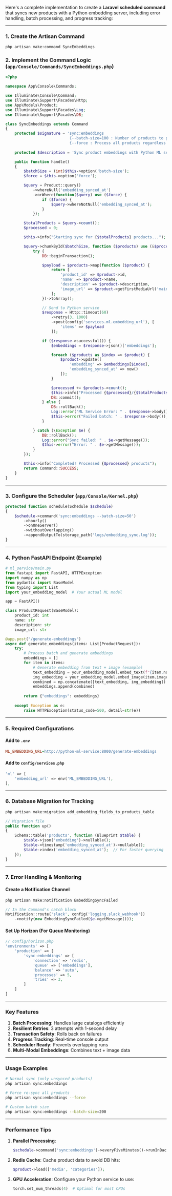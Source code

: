 Here's a complete implementation to create a **Laravel scheduled command** that syncs new products with a Python embedding server, including error handling, batch processing, and progress tracking:

---

### **1. Create the Artisan Command**

```bash
php artisan make:command SyncEmbeddings
```

### **2. Implement the Command Logic (`app/Console/Commands/SyncEmbeddings.php`)**

```php
<?php

namespace App\Console\Commands;

use Illuminate\Console\Command;
use Illuminate\Support\Facades\Http;
use App\Models\Product;
use Illuminate\Support\Facades\Log;
use Illuminate\Support\Facades\DB;

class SyncEmbeddings extends Command
{
    protected $signature = 'sync:embeddings 
                            {--batch-size=100 : Number of products to process per batch}
                            {--force : Process all products regardless of sync status}';
    
    protected $description = 'Sync product embeddings with Python ML service';

    public function handle()
    {
        $batchSize = (int)$this->option('batch-size');
        $force = $this->option('force');

        $query = Product::query()
            ->whereNull('embedding_synced_at')
            ->orWhere(function($query) use ($force) {
                if ($force) {
                    $query->whereNotNull('embedding_synced_at');
                }
            });

        $totalProducts = $query->count();
        $processed = 0;

        $this->info("Starting sync for {$totalProducts} products...");

        $query->chunkById($batchSize, function ($products) use (&$processed, $totalProducts) {
            try {
                DB::beginTransaction();

                $payload = $products->map(function ($product) {
                    return [
                        'product_id' => $product->id,
                        'name' => $product->name,
                        'description' => $product->description,
                        'image_url' => $product->getFirstMediaUrl('main'),
                    ];
                })->toArray();

                // Send to Python service
                $response = Http::timeout(60)
                    ->retry(3, 1000)
                    ->post(config('services.ml.embedding_url'), [
                        'items' => $payload
                    ]);

                if ($response->successful()) {
                    $embeddings = $response->json()['embeddings'];

                    foreach ($products as $index => $product) {
                        $product->update([
                            'embedding' => $embeddings[$index],
                            'embedding_synced_at' => now()
                        ]);
                    }

                    $processed += $products->count();
                    $this->info("Processed {$processed}/{$totalProducts} products");
                    DB::commit();
                } else {
                    DB::rollBack();
                    Log::error("ML Service Error: " . $response->body());
                    $this->error("Failed batch: " . $response->body());
                }

            } catch (\Exception $e) {
                DB::rollBack();
                Log::error("Sync failed: " . $e->getMessage());
                $this->error("Error: " . $e->getMessage());
            }
        });

        $this->info("Completed! Processed {$processed} products");
        return Command::SUCCESS;
    }
}
```

---

### **3. Configure the Scheduler (`app/Console/Kernel.php`)**

```php
protected function schedule(Schedule $schedule)
{
    $schedule->command('sync:embeddings --batch-size=50')
        ->hourly()
        ->onOneServer()
        ->withoutOverlapping()
        ->appendOutputTo(storage_path('logs/embedding_sync.log'));
}
```

---

### **4. Python FastAPI Endpoint (Example)**

```python
# ml_service/main.py
from fastapi import FastAPI, HTTPException
import numpy as np
from pydantic import BaseModel
from typing import List
import your_embedding_model  # Your actual ML model

app = FastAPI()

class ProductRequest(BaseModel):
    product_id: int
    name: str
    description: str
    image_url: str

@app.post("/generate-embeddings")
async def generate_embeddings(items: List[ProductRequest]):
    try:
        # Process batch and generate embeddings
        embeddings = []
        for item in items:
            # Generate embedding from text + image (example)
            text_embedding = your_embedding_model.embed_text(f"{item.name} {item.description}")
            img_embedding = your_embedding_model.embed_image(item.image_url)
            combined = np.concatenate([text_embedding, img_embedding]).tolist()
            embeddings.append(combined)
        
        return {"embeddings": embeddings}
    
    except Exception as e:
        raise HTTPException(status_code=500, detail=str(e))
```

---

### **5. Required Configurations**

#### **Add to `.env`**
```ini
ML_EMBEDDING_URL=http://python-ml-service:8000/generate-embeddings
```

#### **Add to `config/services.php`**
```php
'ml' => [
    'embedding_url' => env('ML_EMBEDDING_URL'),
],
```

---

### **6. Database Migration for Tracking**

```bash
php artisan make:migration add_embedding_fields_to_products_table
```

```php
// Migration file
public function up()
{
    Schema::table('products', function (Blueprint $table) {
        $table->json('embedding')->nullable();
        $table->timestamp('embedding_synced_at')->nullable();
        $table->index('embedding_synced_at');  // For faster querying
    });
}
```

---

### **7. Error Handling & Monitoring**

#### **Create a Notification Channel**
```bash
php artisan make:notification EmbeddingSyncFailed
```

```php
// In the Command's catch block
Notification::route('slack', config('logging.slack_webhook'))
    ->notify(new EmbeddingSyncFailed($e->getMessage()));
```

#### **Set Up Horizon (For Queue Monitoring)**
```php
// config/horizon.php
'environments' => [
    'production' => [
        'sync-embeddings' => [
            'connection' => 'redis',
            'queue' => ['embeddings'],
            'balance' => 'auto',
            'processes' => 5,
            'tries' => 3,
        ]
    ]
]
```

---

### **Key Features**

1. **Batch Processing**: Handles large catalogs efficiently
2. **Resilient Retries**: 3 attempts with 1-second delay
3. **Transaction Safety**: Rolls back on failures
4. **Progress Tracking**: Real-time console output
5. **Scheduler Ready**: Prevents overlapping runs
6. **Multi-Modal Embeddings**: Combines text + image data

---

### **Usage Examples**

```bash
# Normal sync (only unsynced products)
php artisan sync:embeddings

# Force re-sync all products
php artisan sync:embeddings --force

# Custom batch size
php artisan sync:embeddings --batch-size=200
```

---

### **Performance Tips**

1. **Parallel Processing**: 
   ```php
   $schedule->command('sync:embeddings')->everyFiveMinutes()->runInBackground();
   ```

2. **Redis Cache**:
   Cache product data to avoid DB hits:
   ```php
   $product->load(['media', 'categories']);
   ```

3. **GPU Acceleration**:
   Configure your Python service to use:
   ```python
   torch.set_num_threads(4)  # Optimal for most CPUs
   ```

